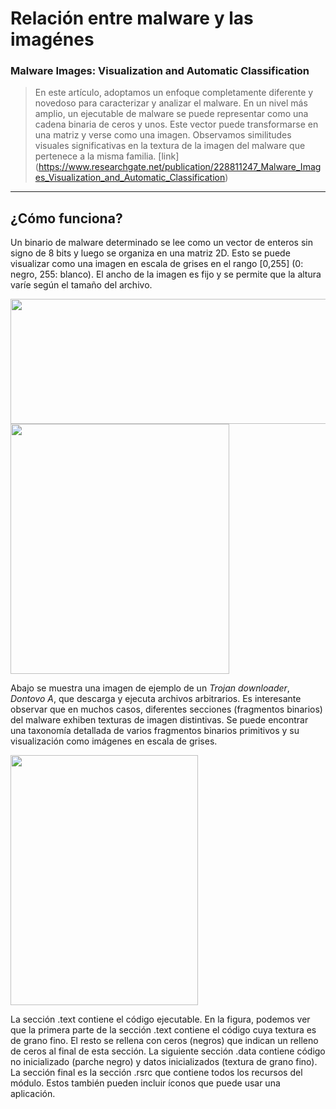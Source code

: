 # Relación entre malware y las imagénes

### Malware Images: Visualization and Automatic Classification
> En este artículo, adoptamos un enfoque completamente diferente y novedoso para caracterizar y analizar el malware. 
En un nivel más amplio, un ejecutable de malware se puede representar como una cadena binaria de ceros y unos. Este vector
puede transformarse en una matriz y verse como una imagen. Observamos similitudes visuales significativas en la textura de la
imagen del malware que pertenece a la misma familia.
[link] (https://www.researchgate.net/publication/228811247_Malware_Images_Visualization_and_Automatic_Classification)
***
## ¿Cómo funciona?

Un binario de malware determinado se lee como un vector de enteros sin signo de 8 bits y luego se organiza en una matriz 2D. 
Esto se puede visualizar como una imagen en escala de grises en el rango [0,255] (0: negro, 255: blanco). El ancho de la imagen 
es fijo y se permite que la altura varíe según el tamaño del archivo.

<img src="https://bbs.kanxue.com/upload/attach/202202/835440_NFBZ6TBM3993Z36.jpg" width="600" height="200" />
<img src="https://bbs.kanxue.com/upload/attach/202202/835440_UYUB8CGVDBBNCJC.jpg" width="350" height="400" />

Abajo se muestra una imagen de ejemplo de un *Trojan downloader*, *Dontovo A*, que descarga y ejecuta archivos arbitrarios. 
Es interesante observar que en muchos casos, diferentes secciones (fragmentos binarios) del malware exhiben texturas
de imagen distintivas. Se puede encontrar una taxonomía detallada de varios fragmentos binarios primitivos y su visualización como imágenes
en escala de grises.

<img src="https://bbs.kanxue.com/upload/attach/202202/835440_W2AXHCUQJDXDWAN.jpg" width="300" height="400" />

La sección .text contiene el código ejecutable. En la figura, podemos ver que la primera parte de la sección .text contiene el código cuya textura
es de grano fino. El resto se rellena con ceros (negros) que indican un relleno de ceros al final de esta sección. La siguiente sección .data contiene 
código no inicializado (parche negro) y datos inicializados (textura de grano fino). La sección final es la sección .rsrc que contiene todos los
recursos del módulo. Estos también pueden incluir íconos que puede usar una aplicación.
